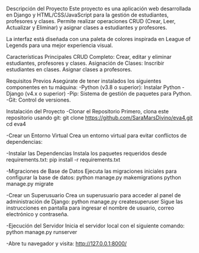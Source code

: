 Descripción del Proyecto
Este proyecto es una aplicación web desarrollada en Django y HTML/CSS/JavaScript para la gestión de estudiantes, profesores y clases. Permite realizar operaciones CRUD (Crear, Leer, Actualizar y Eliminar) y asignar clases a estudiantes y profesores.

La interfaz está diseñada con una paleta de colores inspirada en League of Legends para una mejor experiencia visual.

Características Principales
CRUD Completo:
Crear, editar y eliminar estudiantes, profesores y clases.
Asignación de Clases:
Inscribir estudiantes en clases.
Asignar clases a profesores.

Requisitos Previos
Asegúrate de tener instalados los siguientes componentes en tu máquina:
  -Python (v3.8 o superior): Instalar Python
  -Django (v4.x o superior)
  -Pip: Sistema de gestión de paquetes para Python.
  -Git: Control de versiones.

Instalación del Proyecto
-Clonar el Repositorio
  Primero, clona este repositorio usando git:
  git clone https://github.com/SaraMarsDivino/eva4.git
  cd eva4

-Crear un Entorno Virtual
Crea un entorno virtual para evitar conflictos de dependencias:

-Instalar las Dependencias
  Instala los paquetes requeridos desde requirements.txt:
  pip install -r requirements.txt

-Migraciones de Base de Datos
  Ejecuta las migraciones iniciales para configurar la base de datos:
  python manage.py makemigrations
  python manage.py migrate

-Crear un Superusuario
  Crea un superusuario para acceder al panel de administración de Django:
  python manage.py createsuperuser
  Sigue las instrucciones en pantalla para ingresar el nombre de usuario, correo electrónico y contraseña.

-Ejecución del Servidor
  Inicia el servidor local con el siguiente comando:
  python manage.py runserver

-Abre tu navegador y visita:
  http://127.0.0.1:8000/
